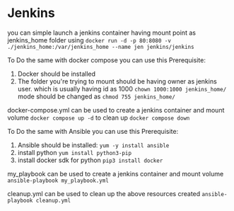 # Jenkins
you can simple launch a jenkins container having mount point as jenkins_home folder using 
```docker run -d -p 80:8080 -v ./jenkins_home:/var/jenkins_home --name jen jenkins/jenkins```

To Do the same with docker compose you can use this 
Prerequisite: 
1. Docker should be installed 
2. The folder you're trying to mount should be having owner as jenkins user. which is usually having id as 1000 ```chown 1000:1000 jenkins_home/``` mode should be changed as ```chmod 755 jenkins_home/```


docker-compose.yml can be used to create a jenkins container and mount volume 
```docker compose up -d```
to clean up 
```docker compose down```

To Do the same with Ansible you can use this 
Prerequisite: 
1. Ansible should be installed: ```yum -y install ansible```
2. install python ```yum install python3-pip```
3. install docker sdk for python ```pip3 install docker```

my_playbook can be used to create a jenkins container and mount volume 
```ansible-playbook my_playbook.yml```

cleanup.yml can be used to clean up the above resources created
```ansible-playbook cleanup.yml```

